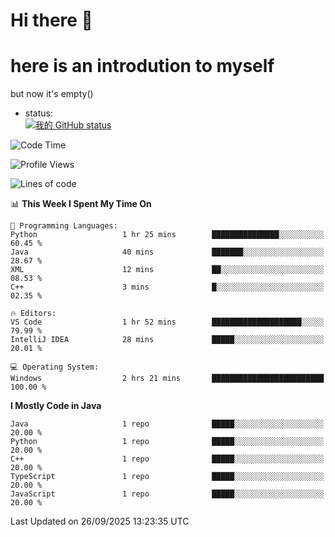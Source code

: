 # Hi there 👋
# here is an introdution to myself   
but now it's empty()
* status:    
[![我的 GitHub status](https://github-readme-stats.vercel.app/api?username=LMXsecound&show_icons=true&theme=ambient_gradient)](https://github.com/anuraghazra/github-readme-stats)
<!--START_SECTION:waka-->
![Code Time](http://img.shields.io/badge/Code%20Time-146%20hrs%2024%20mins-blue)

![Profile Views](http://img.shields.io/badge/Profile%20Views-87-blue)

![Lines of code](https://img.shields.io/badge/From%20Hello%20World%20I%27ve%20Written-4.1%20thousand%20lines%20of%20code-blue)

📊 **This Week I Spent My Time On** 

```text
💬 Programming Languages: 
Python                   1 hr 25 mins        ███████████████░░░░░░░░░░   60.45 % 
Java                     40 mins             ███████░░░░░░░░░░░░░░░░░░   28.67 % 
XML                      12 mins             ██░░░░░░░░░░░░░░░░░░░░░░░   08.53 % 
C++                      3 mins              █░░░░░░░░░░░░░░░░░░░░░░░░   02.35 % 

🔥 Editors: 
VS Code                  1 hr 52 mins        ████████████████████░░░░░   79.99 % 
IntelliJ IDEA            28 mins             █████░░░░░░░░░░░░░░░░░░░░   20.01 % 

💻 Operating System: 
Windows                  2 hrs 21 mins       █████████████████████████   100.00 % 
```

**I Mostly Code in Java** 

```text
Java                     1 repo              █████░░░░░░░░░░░░░░░░░░░░   20.00 % 
Python                   1 repo              █████░░░░░░░░░░░░░░░░░░░░   20.00 % 
C++                      1 repo              █████░░░░░░░░░░░░░░░░░░░░   20.00 % 
TypeScript               1 repo              █████░░░░░░░░░░░░░░░░░░░░   20.00 % 
JavaScript               1 repo              █████░░░░░░░░░░░░░░░░░░░░   20.00 % 
```




 Last Updated on 26/09/2025 13:23:35 UTC
<!--END_SECTION:waka-->
